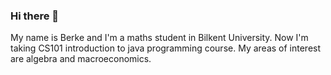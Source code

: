 ### Hi there 👋
My name is Berke and I'm a maths student in Bilkent University.
Now I'm taking CS101 introduction to java programming course.
My areas of interest are algebra and macroeconomics. 
<!--
**berkenar1/berkenar1** is a ✨ _special_ ✨ repository because its `README.md` (this file) appears on your GitHub profile.
